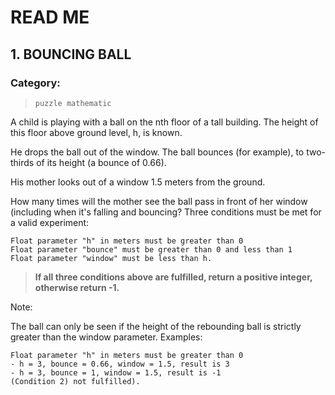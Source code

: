 # READ ME
## 1. BOUNCING BALL
### Category: 
>`puzzle mathematic`




A child is playing with a ball on the nth floor of a tall building. The height of this floor above ground level, h, is known.

He drops the ball out of the window. The ball bounces (for example), to two-thirds of its height (a bounce of 0.66).

His mother looks out of a window 1.5 meters from the ground.

How many times will the mother see the ball pass in front of her window (including when it's falling and bouncing?
Three conditions must be met for a valid experiment:

    Float parameter "h" in meters must be greater than 0
    Float parameter "bounce" must be greater than 0 and less than 1
    Float parameter "window" must be less than h.

>**If all three conditions above are fulfilled, return a positive integer, otherwise return -1.**

Note:

The ball can only be seen if the height of the rebounding ball is strictly greater than the window parameter.
Examples:

    Float parameter "h" in meters must be greater than 0
    - h = 3, bounce = 0.66, window = 1.5, result is 3
    - h = 3, bounce = 1, window = 1.5, result is -1 
    (Condition 2) not fulfilled).


